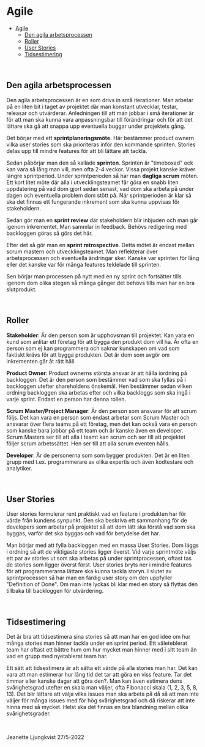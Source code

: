 # Agile


- [Agile](#agile)
  - [Den agila arbetsprocessen](#den-agila-arbetsprocessen)
  - [Roller](#roller)
  - [User Stories](#user-stories)
  - [Tidsestimering](#tidsestimering)

<br>

## Den agila arbetsprocessen

Den agila arbetsprocessen är en som drivs in små iterationer. Man arbetar på en liten bit i taget av projektet där man konstant utvecklar, testar, releasar och utvärderar. Anledningen till att man jobbar i små iterationer är för att man ska kunna vara anpassningsbar till förändringar och för att det lättare ska gå att snappa upp eventuella buggar under projektets gång.

Det börjar med ett **sprintplaneringsmöte**. Här bestämmer product ownern vilka user stories som ska prioriteras inför den kommande sprinten. Stories delas upp till mindre features för att bli lättare att tackla. 

Sedan påbörjar man den så kallade **sprinten**. Sprinten är "timeboxad" ock kan vara så lång man vill, men ofta 2-4 veckor. Vissa projekt kanske kräver längre sprintperiod. Under sprintperioden så har man **dagliga scrum** möten. Ett kort litet möte där alla i utvecklingsteamet får göra en snabb liten uppdatering på vad dom gjort sedan senast, vad dom ska arbeta på under dagen och eventuella problem dom stött på. När sprintperioden är klar så ska det finnas ett fungerande inkrement som ska kunna uppvisas för stakeholdern. 

Sedan gör man en **sprint review** där stakeholdern blir inbjuden och man går igenom inkrementet. Man sammlar in feedback. Behövs redigering med backloggen göras så görs det här. 

Efter det så gör man en **sprint retrospective**. Detta mötet är endast mellan scrum mastern och utvecklingsteamet. Man reflekterar över arbetsprocessen och eventuella ändringar sker. Kanske var sprinten för lång eller det kanske var för många features teldelade till sprinten.

Sen börjar man processen på nytt med en ny sprint och fortsätter tills igenom dom olika stegen så många gånger det behövs tills man har en bra slutprodukt.


<br>

## Roller

**Stakeholder**: Är den person som är upphovsman till projektet. Kan vara en kund som anlitar ett företag för att bygga den produkt dom vill ha. Är ofta en person som ej kan programmera och saknar kunskapen om vad som faktiskt krävs för att bygga produkten. Det är dom som avgör om inkrementen går åt rätt håll.

**Product Owner**: Product ownerns största ansvar är att hålla iordning på backloggen. Det är den person som bestämmer vad som ska fyllas på i backloggen utefter shareholdens önskemål. Hen bestämmer sedan vilken ordning backloggen ska arbetas efter och vilka backloggs som ska ingå i varje sprint. Endast en person har denna rollen.

**Scrum Master/Project Manager**: Är den person som ansvarar för att scrum följs. Det kan vara en person som endast arbetar som Scrum Master och ansvarar över flera teams på ett företag, men det kan också vara en person som kanske bara jobbar på ett team och är kanske även en developer. Scrum Masters ser till att alla i teamt kan scrum och ser till att projektet följer scrum arbetssättet. Hen ser till att alla scrum eventen hålls.

**Developer**: Är de personerna som som bygger produkten. Det är en liten grupp med t.ex. programmerare av olika expertis och även kodtestare och analytiker. 

<br>

## User Stories

User stories formulerar rent praktiskt vad en feature i produkten har för värde från kundens synpunkt. Den ska beskriva ett sammanhang för de developers som arbetar på projektet så att dom lätt ska förstå vad som ska byggas, varför det ska byggas och vad för betydelse det har. 

Man börjar med att fylla backloggen med en massa User Stories. Dom läggs i ordning så att de viktigaste stories ligger överst. Vid varje sprintmöte väljs ett par av stories ut som ska arbetas på under sprintprocessen, oftast tas de stories som ligger överst först. User stories bryts ner i mindre features för att programmerarna lättare ska kunna tackla storyn. I slutet av sprintprocessen så har man en färdig user story om den uppfyller "Definition of Done". Om man inte lyckas bli klar med en story så flyttas den tillbaka till backloggen för utvärdering.

<br>

## Tidsestimering

Det är bra att tidsestimera sina stories så att man har en god idee om hur många stories man hinner tackla under en sprint period. Ett väleteblerat team har oftast ett bättre hum om hur mycket man hinner med i sitt team än vad en grupp med nyetablerat team har.

Ett sätt att tidsestimera är att sätta ett värde på alla stories man har. Det kan vara att man estimerar hur lång tid det tar att göra en viss feature. Tar det timmar eller kanske dagar att göra den?. Man kan även estimera dens svårighetsgrad utefter en skala man väljer, ofta Fibonacci skala (1, 2, 3, 5, 8, 13). Det blir lättare att välja vilka issues man ska arbeta på då så att man inte väljer för många issues med för hög svårighetsgrad och då riskerar att inte hinna med så mycket. Helst ska det finnas en bra blandning mellan olika svårighetsgrader.

<br>

Jeanette Ljungkvist 27/5-2022